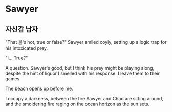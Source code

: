 # Sawyer

## 자신감 남자

"That 불's hot, true or false?" Sawyer smiled coyly, setting up a logic trap for his intoxicated prey.

"I... True?" 

A question. Sawyer's good, but I think his prey might be playing along, despite the hint of liquor I smelled with his response. I leave them to their games.

The beach opens up before me. 

I occupy a darkness, between the fire Sawyer and Chad are sitting around, and the smoldering fire raging on the ocean horizon as the sun sets. 




